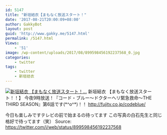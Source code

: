 ```yaml
---
id: 5147
title: "新垣結衣【まもなく放送スタート！"
date: '2017-08-21T20:00:09+08:00'
author: GakkyBot
layout: post
guid: 'http://www.gakky.me/5147.html'
permalink: /5147.html
Views:
    - '51'
image: /wp-content/uploads/2017/08/899598456192237568_0.jpg
categories:
    - twitter
tags:
    - twitter
    - 新垣结衣
---
```


[![新垣結衣
【まもなく放送スタート！...](http://www.yui-aragaki.org/wp-content/uploads/2017/08/899598456192237568_0.jpg)](http://www.yui-aragaki.org/wp-content/uploads/2017/08/899598456192237568_0.jpg)
新垣結衣
【まもなく放送スタート！！】
今夜9時放送！『コード・ブルー～ドクターヘリ緊急救命～THE THIRD SEASON』第6話です(\*^o^\*)！！
http://fujitv.co.jp/codeblue/

今日も楽しみですテレビの前で始まるの待ってます
この写真の白石先生と同じ格好で待ってます（笑）
Source: <https://twitter.com/i/web/status/899598456192237568>
